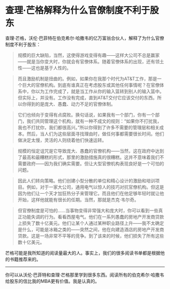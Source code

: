 # 查理·芒格解释为什么官僚制度不利于股东

查理·芒格，沃伦·巴菲特在伯克希尔·哈撒韦的亿万富翁合伙人，解释了为什么官僚制度不利于股东：

> 规模的巨大缺陷，当然，这使得游戏变得有趣——这样大公司不总是赢家——就是当你变大时，你就会有官僚体系。随着官僚体系的出现，还有领土性——这也是基于人性的。

> 而且激励机制是扭曲的。例如，如果你在我那个时代为AT&T工作，那是一个巨大的官僚机构。到底有谁真正在考虑股东或其他任何事情呢？在官僚体系中，你以为工作完成了，就是当工作从你的输入篮转到别人的输入篮中。但实际上，并没有。工作没有完成，直到AT&T交付它应该交付的东西。所以你得到的是庞大、愚蠢、动力不足的官僚体制。

> 它们也倾向于变得有点腐败。换句话说，如果我有一个部门，你有一个部门，我们共同管理这个机构，就有一种不成文的规则：“如果你不打扰我，我也不打扰你，我们都很高兴。”所以你得到了许多不需要的管理层和相关成本。然后，当人们为这些层面寻找理由时，做任何事都需要很长时间。他们做决定太慢，灵活的人则绕着他们快速运转。

> 规模的恒定诅咒是它导致庞大、愚蠢的官僚机构——当然，这在政府中达到了最高和最糟糕的形式，那里的激励措施真的很糟糕。这并不意味着我们不需要政府——因为我们确实需要。但让大型官僚机构表现良好是一个可怕的问题。

> 因此人们转向策略。他们创建小型分散的单位和精心设计的激励和培训项目。例如，对于一家大公司，通用电气以惊人的技巧对抗官僚机构。但这是因为他们让一个天才加狂热分子来管理它。而且他们在他足够年轻时就让他开始，这样他就能有很长的任期。当然，那就是杰克·韦尔奇。

> 但官僚制度是可怕的……当事物变得非常强大和庞大时，你可以看到一些真正功能失调的行为。看看西屋电气。他们在一系列愚蠢的房地产开发商贷款上损失了数十亿美元。他们让某个人通过某种职业路径上升——我不太确定是什么，可能是冰箱之类的——突然之间，他在向建造酒店的房地产开发商贷款。这是一场非常不平等的竞争。到了该来的时候，他们损失了所有这些数十亿美元。

芒格可能是我所知道的阅读量最大的人。事实上，我们的很多阅读书单都是根据他的书籍推荐来的。

***

你可以从沃伦·巴菲特和查理·芒格那里学到很多东西。阅读所有的伯克希尔·哈撒韦给股东的信比我的MBA更有价值。我是认真的。